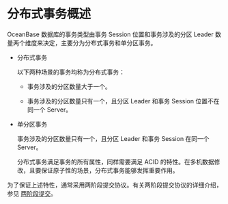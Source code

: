 分布式事务概述 
============================

OceanBase 数据库的事务类型由事务 Session 位置和事务涉及的分区 Leader 数量两个维度来决定，主要分为分布式事务和单分区事务。

* 分布式事务

  以下两种场景的事务均称为分布式事务：

  * 事务涉及的分区数量大于一个。

    
  
  * 事务涉及的分区数量只有一个，且分区 Leader 和事务 Session 位置不在同一个 Server。

    
  

  

* 单分区事务

  事务涉及的分区数量只有一个，且分区 Leader 和事务 Session 在同一个 Server。

  分布式事务满足事务的所有属性，同样需要满足 ACID 的特性。在多机数据修改，且要保证原子性的场景，分布式事务能够发挥重要作用。
  




为了保证上述特性，通常采用两阶段提交协议。有关两阶段提交协议的详细介绍，参见 [两阶段提交](../8.distributed-transactions/2.two-phase-commit.md)。

